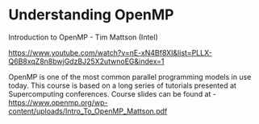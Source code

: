 # Understanding OpenMP
Introduction to OpenMP - Tim Mattson (Intel)

https://www.youtube.com/watch?v=nE-xN4Bf8XI&list=PLLX-Q6B8xqZ8n8bwjGdzBJ25X2utwnoEG&index=1

OpenMP is one of the most common parallel programming models in use today. This course is based on a long series of tutorials presented at Supercomputing conferences.
Course slides can be found at - https://www.openmp.org/wp-content/uploads/Intro_To_OpenMP_Mattson.pdf
